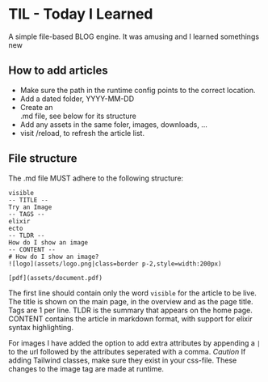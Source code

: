 # TIL - Today I Learned

A simple file-based BLOG engine.
It was amusing and I learned somethings new

## How to add articles

* Make sure the path in the runtime config points to the correct location.
* Add a dated folder, YYYY-MM-DD
* Create an <article>.md file, see below for its structure
* Add any assets in the same foler, images, downloads, ...
* visit /reload, to refresh the article list.

## File structure
The .md file MUST adhere to the following structure:
```
visible
-- TITLE --
Try an Image
-- TAGS --
elixir
ecto
-- TLDR --
How do I show an image
-- CONTENT --
# How do I show an image?
![logo](assets/logo.png|class=border p-2,style=width:200px)

[pdf](assets/document.pdf)

```
The first line should contain only the word `visible` for the article to be live.
The title is shown on the main page, in the overview and as the page title.
Tags are 1 per line.
TLDR is the summary that appears on the home page.
CONTENT contains the article in markdown format, with support for elixir syntax highlighting.

For images I have added the option to add extra attributes by appending a `|` to the url followed by the attributes seperated with a comma.
_Caution_ If adding Tailwind classes, make sure they exist in your css-file. These changes to the image tag are made at runtime.

